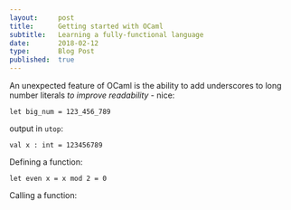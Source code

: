 ```yaml
---
layout:     post
title:      Getting started with OCaml
subtitle:   Learning a fully-functional language
date:       2018-02-12
type:       Blog Post
published:  true
---
```



An unexpected feature of OCaml is the ability to add underscores to long number literals *to improve readability* - nice:

<pre><code class="ocaml">let big_num = 123_456_789</code></pre>

output in `utop`:

```
val x : int = 123456789
```


Defining a function:
<pre><code class="ocaml">let even x = x mod 2 = 0</code></pre>

Calling a function:
<pre><code class="ocaml"></code></pre>


<pre><code class="ocaml"></code></pre>
